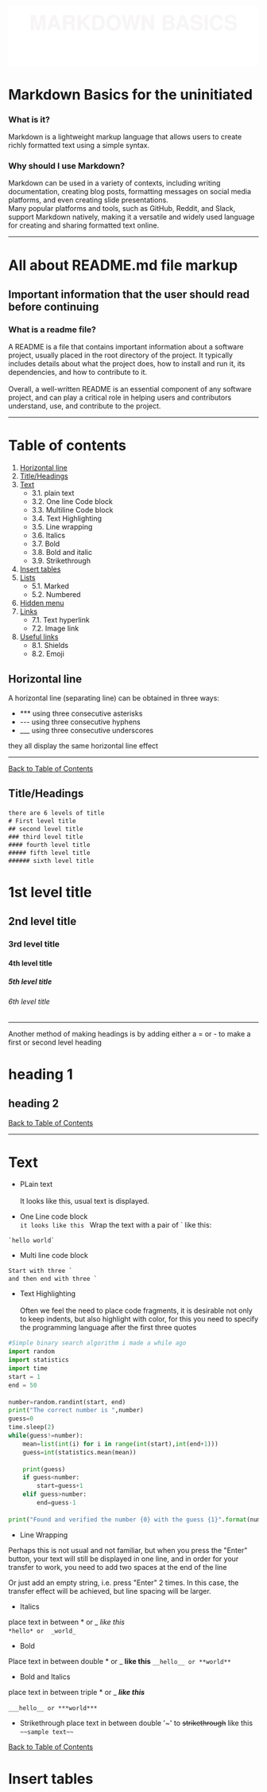 <img src="./top.svg">

# Markdown Basics for the uninitiated 
### What is it?
Markdown is a lightweight markup language that allows users to create richly formatted text using a simple syntax. 
<br>

### Why should I use Markdown?
Markdown can be used in a variety of contexts, including writing documentation, creating blog posts, formatting messages on social media platforms, and even creating slide presentations. 
<br>
Many popular platforms and tools, such as GitHub, Reddit, and Slack, support Markdown natively, making it a versatile and widely used language for creating and sharing formatted text online.

***

# All about README.md file markup
<h2><b>Important information that the user should read before continuing</b></h2>

### What is a readme file?
A README is a file that contains important information about a software project, usually placed in the root directory of the project. It typically includes details about what the project does, how to install and run it, its dependencies, and how to contribute to it.
<br><br>
Overall, a well-written README is an essential component of any software project, and can play a critical role in helping users and contributors understand, use, and contribute to the project.

***

# Table of contents
1. [Horizontal line](#horizontal-line)
2. [Title/Headings](#titleheadings)
3. [Text](#text)
   * 3.1. plain text
   * 3.2. One line Code block
   * 3.3. Multiline Code block
   * 3.4. Text Highlighting
   * 3.5. Line wrapping
   * 3.6. Italics
   * 3.7. Bold
   * 3.8. Bold and italic
   * 3.9. Strikethrough
4. [Insert tables](#Insert-tables)
5. [Lists](#Lists)
    * 5.1. Marked
    * 5.2. Numbered
6. [Hidden menu](#Hidden-menu)
7. [Links](#Links)
    * 7.1. Text hyperlink
    * 7.2. Image link
8. [Useful links](#Useful-links)
    * 8.1. Shields
    * 8.2. Emoji

## Horizontal line

A horizontal line (separating line) can be obtained in three ways:

- *** using three consecutive asterisks
- --- using three consecutive hyphens
- ___ using three consecutive underscores

they all display the same horizontal line  effect
***

[Back to Table of Contents](#table-of-contents)

## Title/Headings

```
there are 6 levels of title
# First level title
## second level title
### third level title
#### fourth level title
##### fifth level title
###### sixth level title
```
# 1st level title
## 2nd level title
### 3rd level title
#### 4th level title
##### 5th level title 
###### 6th level title

***
Another method of making headings is by adding either a = or - to make a first or second level heading

heading 1
=

heading 2
-

[Back to Table of Contents](#table-of-contents)

***
# Text

- PLain text<br><br>
It looks like this, usual text is displayed.

- One Line code block<br>
`it looks like this `
Wrap the text with a pair of ` like this:
```
`hello world`
``` 


- Multi line code block<br>
```
Start with three `
and then end with three `
```
- Text Highlighting<br><br>
Often we feel the need to place code fragments, it is desirable not only to keep indents, but also highlight with color, for this you need to specify the programming language after the first three quotes

```python
#Simple binary search algorithm i made a while ago
import random 
import statistics
import time
start = 1
end = 50

number=random.randint(start, end)
print("The correct number is ",number)
guess=0
time.sleep(2)
while(guess!=number):
    mean=list(int(i) for i in range(int(start),int(end+1)))
    guess=int(statistics.mean(mean))
    
    print(guess)
    if guess<number:
        start=guess+1
    elif guess>number:
        end=guess-1
     
print("Found and verified the number {0} with the guess {1}".format(number,guess))
```

- Line Wrapping 


Perhaps this is not usual and not familiar, but when you press the "Enter" button, your text will still be displayed in one line, and in order for your transfer to work, you need to add two spaces at the end of the line

Or just add an empty string, i.e. press "Enter" 2 times. In this case, the transfer effect will be achieved, but line spacing will be larger.

- Italics

place text in between * or _ *like this* <br>
`*hello* or  _world_`

- Bold

Place text in between double * or _ __like this__
`__hello__ or **world**`

- Bold and Italics

place text in between triple * or _ ___like this___

`___hello__ or ***world***`

- Strikethrough
place text in between double '~' to ~~strikethrough~~
like this `~~sample text~~`

[Back to Table of Contents](#table-of-contents)

#  Insert tables

